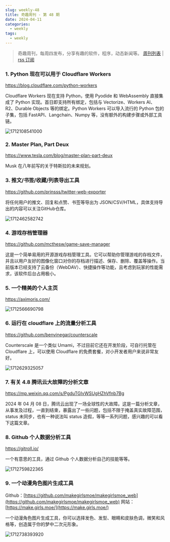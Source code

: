 ```yaml
---
slug: weekly-48
title: 奇趣周刊 - 第 48 期
date: 2024-04-11
categories:
  - weekly
tags:
  - weekly
---
```


> 奇趣周刊，每周四发布，分享有趣的软件，程序，动态新闻等。 [周刊列表](/categories/weekly/) | [rss 订阅](/categories/weekly/index.xml)  

### 1. Python 现在可以用于 Cloudflare Workers

https://blog.cloudflare.com/python-workers

Cloudflare Workers 现在支持 Python，使用 Pyodide 和 WebAssembly 直接集成了 Python 实现。首日即支持所有绑定，包括与 Vectorize、Workers AI、R2、Durable Objects 等的绑定。Python Workers 可以导入流行的 Python 包的子集，包括 FastAPI、Langchain、Numpy 等，没有额外的构建步骤或外部工具链。

![1712108541000](https://imgurl.zishu.me/2024/04/1712108541000.webp)

### 2. Master Plan, Part Deux

https://www.tesla.com/blog/master-plan-part-deux

Musk 在八年前写的关于特斯拉的未来规划。

### 3. 推文/书签/收藏/列表导出工具

https://github.com/prinsss/twitter-web-exporter

将任何用户的推文、回复和点赞、书签等导出为 JSON/CSV/HTML，具体支持导出的内容可以关注GitHub仓库。

![1712462582742](https://imgurl.zishu.me/2024/04/1712462582742.webp)

### 4. 游戏存档管理器

https://github.com/mcthesw/game-save-manager

这是一个简单易用的开源游戏存档管理工具。它可以帮助你管理游戏的存档文件，并且以用户友好的图像化窗口对你的存档进行描述、保存、删除、覆盖等操作。当前版本已经支持了云备份（WebDAV）、快捷操作等功能，且考虑到玩家的性能需求，该软件后台占用极小。

### 5. 一个精美的个人主页

https://aximoris.com/

![1712566690798](https://imgurl.zishu.me/2024/04/1712566690798.webp)

### 6. 运行在 cloudflare 上的流量分析工具

https://github.com/benvinegar/counterscale

Counterscale 是一个类似 Umami，不过目前它还在开发阶段，可自行托管在 Cloudflare 上，可以使用 Cloudflare 的免费套餐，对小开发者用户来说非常友好。

![1712629325057](https://imgurl.zishu.me/2024/04/1712629325057.webp)

### 7. 有关 4.8 腾讯云大故障的分析文章

https://mp.weixin.qq.com/s/PgduTGIvWSUgHZhVfnb7Bg

2024 年 04 月 08 日，腾讯云出现了一场全球性的大故障。这是一篇分析文章，从事发及过程，一直到结束，暴露出了一些问题，包括不限于掩盖真实故障范围，status 未同步，也有一种说法叫 status 造假，等等一系列问题，感兴趣的可以看下这篇文章。

### 8. Github 个人数据分析工具

https://gitroll.io/

一个有意思的工具，通过 Github 个人数据分析自己的技能等等。

![1712759822365](https://imgurl.zishu.me/2024/04/1712759822365.webp)

### 9. 一个动漫角色图片生成工具

Github：[https://github.com/makegirlsmoe/makegirlsmoe_web](https://github.com/makegirlsmoe/makegirlsmoe_web)
网站：[https://make.girls.moe/](https://make.girls.moe/)

一个动漫角色图片生成工具，你可以选择发色、发型、眼睛和皮肤色调，微笑和风格等，创造属于你的梦中二次元形象。

![1712738393920](https://imgurl.zishu.me/2024/04/1712738393920.webp)
